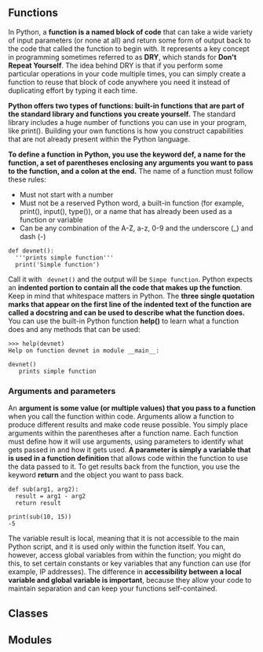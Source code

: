 ## Functions
In Python, a **function is a named block of code** that can take a wide variety of input parameters (or none at all) and return some form of output back to the code that called the function to begin with. It represents a key concept in programming sometimes referred to as **DRY**, which stands for **Don't Repeat Yourself**. The idea behind DRY is that if you perform some particular operations in your code multiple times, you can simply create a function to reuse that block of code anywhere you need it instead of duplicating effort by typing it each time.

**Python offers two types of functions: built-in functions that are part of the standard library and functions you create yourself.** The standard library includes a huge number of functions you can use in your program, like print(). Building your own functions is how you construct capabilities that are not already present within the Python language.

**To define a function in Python, you use the keyword def, a name for the function, a set of parentheses enclosing any arguments you want to pass to the function, and a colon at the end.** The name of a function must follow these rules:

- Must not start with a number
- Must not be a reserved Python word, a built-in function (for example, print(), input(), type()), or a name that has already been used as a function or variable
- Can be any combination of the A-Z, a-z, 0-9 and the underscore (_) and dash (-)

```
def devnet():
  '''prints simple function'''
  print('Simple function')
```
Call it with ``` devnet()``` and the output will be  ```Simpe function```. Python expects an **indented portion to contain all the code that makes up the function**. Keep in mind that whitespace matters in Python. The **three single quotation marks that appear on the first line of the indented text of the function are called a docstring and can be used to describe what the function does.** You can use the built-in Python function **help()** to learn what a function does and any methods that can be used:
```
>>> help(devnet)
Help on function devnet in module __main__:

devnet()
   prints simple function
```

### Arguments and parameters

An **argument is some value (or multiple values) that you pass to a function** when you call the function within code. Arguments allow a function to produce different results and make code reuse possible. You simply place arguments within the parentheses after a function name. Each function must define how it will use arguments, using parameters to identify what gets passed in and how it gets used. **A parameter is simply a variable that is used in a function definition** that allows code within the function to use the data passed to it. To get results back from the function, you use the keyword **return** and the object you want to pass back.

```
def sub(arg1, arg2):
  result = arg1 - arg2
  return result

print(sub(10, 15))
-5
```
The variable result is local, meaning that it is not accessible to the main Python script, and it is used only within the function itself. You can, however, access global variables from within the function; you might do this, to set certain constants or key variables that any function can use (for example, IP addresses). The difference in **accessibility between a local variable and global variable is important**, because they allow your code to maintain separation and can keep your functions self-contained.



## Classes

## Modules
